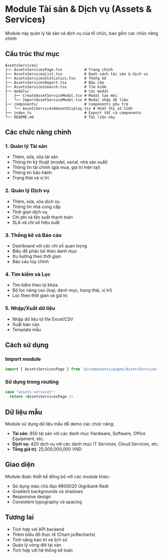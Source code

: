 # Module Tài sản & Dịch vụ (Assets & Services)

Module này quản lý tài sản và dịch vụ của tổ chức, bao gồm các chức năng chính:

## Cấu trúc thư mục

```
AssetsServices/
├── AssetsServicesPage.tsx          # Trang chính
├── AssetsServicesList.tsx          # Danh sách tài sản & dịch vụ
├── AssetsServicesStatistics.tsx    # Thống kê
├── AssetsServicesReport.tsx        # Báo cáo
├── AssetsServicesSearch.tsx        # Tìm kiếm
├── modals/                         # Các modal
│   ├── CreateAssetServiceModal.tsx # Modal tạo mới
│   └── ImportAssetServiceModal.tsx # Modal nhập dữ liệu
├── components/                     # Components phụ trợ
│   └── AssetsServicesAmountDisplay.tsx # Hiển thị số tiền
├── index.ts                        # Export tất cả components
└── README.md                       # Tài liệu này
```

## Các chức năng chính

### 1. Quản lý Tài sản
- Thêm, sửa, xóa tài sản
- Thông tin kỹ thuật (model, serial, nhà sản xuất)
- Thông tin tài chính (giá mua, giá trị hiện tại)
- Thông tin bảo hành
- Trạng thái và vị trí

### 2. Quản lý Dịch vụ
- Thêm, sửa, xóa dịch vụ
- Thông tin nhà cung cấp
- Thời gian dịch vụ
- Chi phí và tần suất thanh toán
- SLA và chỉ số hiệu suất

### 3. Thống kê và Báo cáo
- Dashboard với các chỉ số quan trọng
- Biểu đồ phân bố theo danh mục
- Xu hướng theo thời gian
- Báo cáo tùy chỉnh

### 4. Tìm kiếm và Lọc
- Tìm kiếm theo từ khóa
- Bộ lọc nâng cao (loại, danh mục, trạng thái, vị trí)
- Lọc theo thời gian và giá trị

### 5. Nhập/Xuất dữ liệu
- Nhập dữ liệu từ file Excel/CSV
- Xuất báo cáo
- Template mẫu

## Cách sử dụng

### Import module
```typescript
import { AssetsServicesPage } from '@/components/pages/AssetsServices';
```

### Sử dụng trong routing
```typescript
case "assets-services":
  return <AssetsServicesPage />
```

## Dữ liệu mẫu

Module sử dụng dữ liệu mẫu để demo các chức năng:

- **Tài sản**: 850 tài sản với các danh mục Hardware, Software, Office Equipment, etc.
- **Dịch vụ**: 420 dịch vụ với các danh mục IT Services, Cloud Services, etc.
- **Tổng giá trị**: 25,000,000,000 VND

## Giao diện

Module được thiết kế đồng bộ với các module khác:
- Sử dụng màu chủ đạo #800020 (Agribank Red)
- Gradient backgrounds và shadows
- Responsive design
- Consistent typography và spacing

## Tương lai

- Tích hợp với API backend
- Thêm biểu đồ thực tế (Chart.js/Recharts)
- Tính năng bảo trì và lịch sử
- Quản lý vòng đời tài sản
- Tích hợp với hệ thống kế toán
